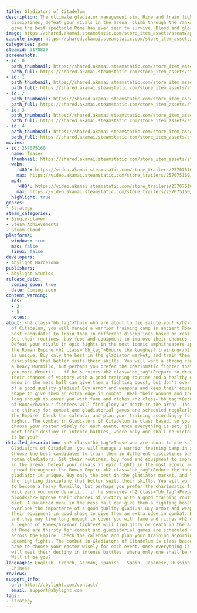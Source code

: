 ```yaml
---
title: Gladiators of Citadelum
description: The ultimate gladiator management sim. Hire and train fighters in different
  disciplines, defeat your rivals in the arena, climb through the ranks and, remember,
  give the best spectacle Rome has ever seen to survive. Blood and glory await!
image: https://shared.akamai.steamstatic.com/store_item_assets/steam/apps/3178820/header.jpg?t=1732267495
capsule_image: https://shared.akamai.steamstatic.com/store_item_assets/steam/apps/3178820/4f7bfebb84245b3c0f083d5a264945ad97462df7/capsule_231x87.jpg?t=1732267495
categories: game
steamid: 3178820
screenshots:
- id: 0
  path_thumbnail: https://shared.akamai.steamstatic.com/store_item_assets/steam/apps/3178820/ss_146fff1af9aa5211af810004b88af47142e923aa.600x338.jpg?t=1732267495
  path_full: https://shared.akamai.steamstatic.com/store_item_assets/steam/apps/3178820/ss_146fff1af9aa5211af810004b88af47142e923aa.1920x1080.jpg?t=1732267495
- id: 1
  path_thumbnail: https://shared.akamai.steamstatic.com/store_item_assets/steam/apps/3178820/ss_0fe873feedca1038a0013ebe34fdb74dc833d018.600x338.jpg?t=1732267495
  path_full: https://shared.akamai.steamstatic.com/store_item_assets/steam/apps/3178820/ss_0fe873feedca1038a0013ebe34fdb74dc833d018.1920x1080.jpg?t=1732267495
- id: 2
  path_thumbnail: https://shared.akamai.steamstatic.com/store_item_assets/steam/apps/3178820/ss_d10a89581afa879587a2e7fc640f649373adfa64.600x338.jpg?t=1732267495
  path_full: https://shared.akamai.steamstatic.com/store_item_assets/steam/apps/3178820/ss_d10a89581afa879587a2e7fc640f649373adfa64.1920x1080.jpg?t=1732267495
- id: 3
  path_thumbnail: https://shared.akamai.steamstatic.com/store_item_assets/steam/apps/3178820/ss_551f01b61a2c136d43e31e62b4d231be74c34b42.600x338.jpg?t=1732267495
  path_full: https://shared.akamai.steamstatic.com/store_item_assets/steam/apps/3178820/ss_551f01b61a2c136d43e31e62b4d231be74c34b42.1920x1080.jpg?t=1732267495
- id: 4
  path_thumbnail: https://shared.akamai.steamstatic.com/store_item_assets/steam/apps/3178820/ss_6b03fbf4f6089527c66f063cc4841411a5348702.600x338.jpg?t=1732267495
  path_full: https://shared.akamai.steamstatic.com/store_item_assets/steam/apps/3178820/ss_6b03fbf4f6089527c66f063cc4841411a5348702.1920x1080.jpg?t=1732267495
movies:
- id: 257075160
  name: Teaser
  thumbnail: https://shared.akamai.steamstatic.com/store_item_assets/steam/apps/257075160/ca1fdc7bff4e4401e40c3e4ef0267e19ec289a75/movie_600x337.jpg?t=1732262452
  webm:
    '480': https://video.akamai.steamstatic.com/store_trailers/257075160/movie480_vp9.webm?t=1732262452
    max: https://video.akamai.steamstatic.com/store_trailers/257075160/movie_max_vp9.webm?t=1732262452
  mp4:
    '480': https://video.akamai.steamstatic.com/store_trailers/257075160/movie480.mp4?t=1732262452
    max: https://video.akamai.steamstatic.com/store_trailers/257075160/movie_max.mp4?t=1732262452
  highlight: true
genres:
- Strategy
steam_categories:
- Single-player
- Steam Achievements
- Steam Cloud
platforms:
  windows: true
  mac: false
  linux: false
developers:
- Abylight Barcelona
publishers:
- Abylight Studios
release_date:
  coming_soon: true
  date: Coming soon
content_warning:
  ids:
  - 2
  - 5
  notes:
about: <h2 class="bb_tag">Those who are about to die salute you! </h2>In Gladiators
  of Citadelum, you will manage a warrior training camp in ancient Rome. Choose the
  best candidates to train them in different disciplines based on real roman gladiators.
  Set their routines, buy food and equipment to improve their chances in the arena.
  Defeat your rivals in epic fights in the most iconic amphitheaters spread throughout
  the Roman Empire.<h2 class="bb_tag">Endure the toughest training</h2>Every gladiator
  is unique. Buy only the best in the gladiator market, and train them in the fighting
  discipline that better suits their skills. You will want a strong candidate to become
  a heavy Murmillo, but perhaps you prefer the charismatic fighter that will earn
  you more denarii... if he survives.<h2 class="bb_tag">Prepare to draw blood</h2>Improve
  their chances of victory with a good training routine and a healthy diet. A balanced
  menu in the mess hall can give them a fighting boost, but don't overlook the importance
  of a good quality gladius! Buy armor and weapons and keep their equipment in good
  shape to give them an extra edge in combat. Heal their wounds and they may live
  long enough to cover you with fame and riches.<h2 class="bb_tag">Become a legend
  of Rome</h2>Your fighters will find glory or death in the arena. The people of Rome
  are thirsty for combat and gladiatorial games are scheduled regularly all across
  the Empire. Check the calendar and plan your training accordingly for the upcoming
  fights. The combat in Gladiators of Citadelum is class based, so you'll have to
  choose your roster wisely for each event. Once everything is set, gladiators will
  meet their destiny in intense battles, where only one shall be victorious. Will
  it be you?
detailed_description: <h2 class="bb_tag">Those who are about to die salute you! </h2>In
  Gladiators of Citadelum, you will manage a warrior training camp in ancient Rome.
  Choose the best candidates to train them in different disciplines based on real
  roman gladiators. Set their routines, buy food and equipment to improve their chances
  in the arena. Defeat your rivals in epic fights in the most iconic amphitheaters
  spread throughout the Roman Empire.<h2 class="bb_tag">Endure the toughest training</h2>Every
  gladiator is unique. Buy only the best in the gladiator market, and train them in
  the fighting discipline that better suits their skills. You will want a strong candidate
  to become a heavy Murmillo, but perhaps you prefer the charismatic fighter that
  will earn you more denarii... if he survives.<h2 class="bb_tag">Prepare to draw
  blood</h2>Improve their chances of victory with a good training routine and a healthy
  diet. A balanced menu in the mess hall can give them a fighting boost, but don't
  overlook the importance of a good quality gladius! Buy armor and weapons and keep
  their equipment in good shape to give them an extra edge in combat. Heal their wounds
  and they may live long enough to cover you with fame and riches.<h2 class="bb_tag">Become
  a legend of Rome</h2>Your fighters will find glory or death in the arena. The people
  of Rome are thirsty for combat and gladiatorial games are scheduled regularly all
  across the Empire. Check the calendar and plan your training accordingly for the
  upcoming fights. The combat in Gladiators of Citadelum is class based, so you'll
  have to choose your roster wisely for each event. Once everything is set, gladiators
  will meet their destiny in intense battles, where only one shall be victorious.
  Will it be you?
languages: English, French, German, Spanish - Spain, Japanese, Russian, Simplified
  Chinese
reviews:
support_info:
  url: http://abylight.com/contact/
  email: support@abylight.com
tags:
- strategy
---
```


